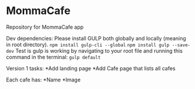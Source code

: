 # MommaCafe
Repository for MommaCafe app

Dev dependencies:
Please install GULP both globally and locally (meaning in root directory).
  `npm install gulp-cli --global`
  `npm install gulp --save-dev`
Test is gulp is working by navigating to your root file and running this command in the terminal:
  `gulp default`

Version 1 tasks:
  *Add landing page
  *Add Cafe page that lists all cafes

  Each cafe has:
  *Name
  *Image
